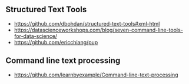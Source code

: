 ## Structured Text Tools
- https://github.com/dbohdan/structured-text-tools#xml-html
- https://datascienceworkshops.com/blog/seven-command-line-tools-for-data-science/
- https://github.com/ericchiang/pup

## Command line text processing
- https://github.com/learnbyexample/Command-line-text-processing
